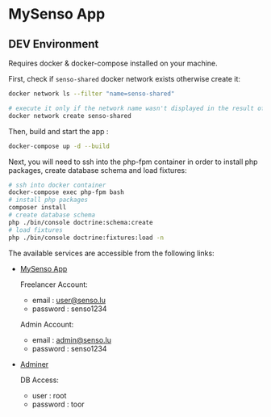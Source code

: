 # MySenso App

## DEV Environment

Requires docker & docker-compose installed on your machine.

First, check if `senso-shared` docker network exists otherwise create it:

````bash
docker network ls --filter "name=senso-shared"

# execute it only if the network name wasn't displayed in the result of the previous command
docker network create senso-shared
````



Then, build and start the app :
```bash
docker-compose up -d --build
```

Next, you will need to ssh into the php-fpm container in order to install php packages, create database schema and load fixtures:

```bash 
# ssh into docker container
docker-compose exec php-fpm bash
# install php packages
composer install
# create database schema
php ./bin/console doctrine:schema:create
# load fixtures
php ./bin/console doctrine:fixtures:load -n
```

The available services are accessible from the following links:

- [MySenso App](http://localhost:8000)

    Freelancer Account:
    - email    : user@senso.lu
    - password : senso1234 

    Admin Account:
    - email    : admin@senso.lu
    - password : senso1234

- [Adminer](http://localhost:8082)

    DB Access:
    - user      :  root
    - password  :  toor